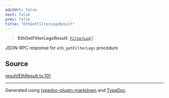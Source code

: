 ```yaml
---
editUrl: false
next: false
prev: false
title: "EthGetFilterLogsResult"
---
```


> **EthGetFilterLogsResult**: [`FilterLog`](/generated/type-aliases/filterlog/)[]

JSON-RPC response for `eth_getFilterLogs` procedure

## Source

[result/EthResult.ts:101](https://github.com/evmts/tevm-monorepo/blob/main/vm/api/src/result/EthResult.ts#L101)

***
Generated using [typedoc-plugin-markdown](https://www.npmjs.com/package/typedoc-plugin-markdown) and [TypeDoc](https://typedoc.org/)
